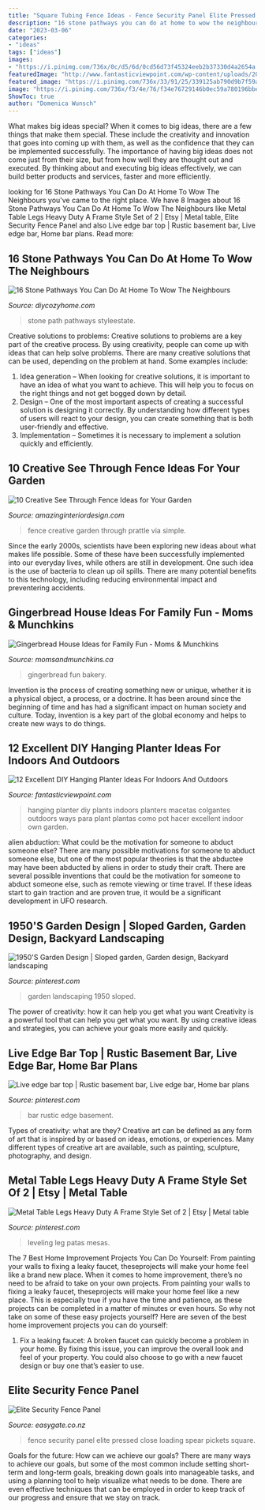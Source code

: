 ```yaml
---
title: "Square Tubing Fence Ideas - Fence Security Panel Elite Pressed Close Loading Spear Pickets Square"
description: "16 stone pathways you can do at home to wow the neighbours"
date: "2023-03-06"
categories:
- "ideas"
tags: ["ideas"]
images:
- "https://i.pinimg.com/736x/0c/d5/6d/0cd56d73f45324eeb2b37330d4a2654a.jpg"
featuredImage: "http://www.fantasticviewpoint.com/wp-content/uploads/2016/01/hanging-planter_hero4.jpg"
featured_image: "https://i.pinimg.com/736x/33/91/25/339125ab790d9b7f59a438820ff70ea3.jpg"
image: "https://i.pinimg.com/736x/f3/4e/76/f34e76729146b0ec59a780196bbe32ff.jpg"
ShowToc: true
author: "Domenica Wunsch"
---
```



What makes big ideas special?
When it comes to big ideas, there are a few things that make them special. These include the creativity and innovation that goes into coming up with them, as well as the confidence that they can be implemented successfully. The importance of having big ideas does not come just from their size, but from how well they are thought out and executed. By thinking about and executing big ideas effectively, we can build better products and services, faster and more efficiently.

	

		
looking for 16 Stone Pathways You Can Do At Home To Wow The Neighbours you've came to the right place. We have 8 Images about 16 Stone Pathways You Can Do At Home To Wow The Neighbours like Metal Table Legs Heavy Duty A Frame Style Set of 2 | Etsy | Metal table, Elite Security Fence Panel and also Live edge bar top | Rustic basement bar, Live edge bar, Home bar plans. Read more:
		
    
## 16 Stone Pathways You Can Do At Home To Wow The Neighbours

<img loading=lazy src="https://diycozyhome.com/wp-content/uploads/2016/05/ropefence-path.jpg" onerror="this.onerror=null;this.src='https://tse2.mm.bing.net/th?id=OIP.Ne4Aamxm0Lja7NT4lwTCwQHaLH&amp;pid=15.1';" alt="16 Stone Pathways You Can Do At Home To Wow The Neighbours">

_Source: diycozyhome.com_

>stone path pathways styleestate. 

	

Creative solutions to problems:
Creative solutions to problems are a key part of the creative process. By using creativity, people can come up with ideas that can help solve problems. There are many creative solutions that can be used, depending on the problem at hand. Some examples include:
1. Idea generation – When looking for creative solutions, it is important to have an idea of what you want to achieve. This will help you to focus on the right things and not get bogged down by detail.
2. Design – One of the most important aspects of creating a successful solution is designing it correctly. By understanding how different types of users will react to your design, you can create something that is both user-friendly and effective.
3. Implementation – Sometimes it is necessary to implement a solution quickly and efficiently.

    
## 10 Creative See Through Fence Ideas For Your Garden

<img loading=lazy src="http://www.amazinginteriordesign.com/wp-content/uploads/2017/07/10-Creative-See-Through-Fence-Ideas-for-Your-Garden-2.jpg" onerror="this.onerror=null;this.src='https://tse1.mm.bing.net/th?id=OIP.WKSj9OzdCf_9UTqAy2jMewHaJ_&amp;pid=15.1';" alt="10 Creative See Through Fence Ideas for Your Garden">

_Source: amazinginteriordesign.com_

>fence creative garden through prattle via simple. 

	

Since the early 2000s, scientists have been exploring new ideas about what makes life possible. Some of these have been successfully implemented into our everyday lives, while others are still in development. One such idea is the use of bacteria to clean up oil spills. There are many potential benefits to this technology, including reducing environmental impact and preventering accidents.

    
## Gingerbread House Ideas For Family Fun - Moms &amp; Munchkins

<img loading=lazy src="https://www.momsandmunchkins.ca/wp-content/uploads/2012/11/bakery-gingerbread-house-3.jpg" onerror="this.onerror=null;this.src='https://tse4.mm.bing.net/th?id=OIP.g3WgQa2-RkoT2hKEmXmdfwHaLH&amp;pid=15.1';" alt="Gingerbread House Ideas for Family Fun - Moms &amp; Munchkins">

_Source: momsandmunchkins.ca_

>gingerbread fun bakery. 

	

Invention is the process of creating something new or unique, whether it is a physical object, a process, or a doctrine. It has been around since the beginning of time and has had a significant impact on human society and culture. Today, invention is a key part of the global economy and helps to create new ways to do things.

    
## 12 Excellent DIY Hanging Planter Ideas For Indoors And Outdoors

<img loading=lazy src="http://www.fantasticviewpoint.com/wp-content/uploads/2016/01/hanging-planter_hero4.jpg" onerror="this.onerror=null;this.src='https://tse1.mm.bing.net/th?id=OIP.nrEuzRE-cNmd0HddP9PXyQHaLD&amp;pid=15.1';" alt="12 Excellent DIY Hanging Planter Ideas For Indoors And Outdoors">

_Source: fantasticviewpoint.com_

>hanging planter diy plants indoors planters macetas colgantes outdoors ways para plant plantas como pot hacer excellent indoor own garden. 

	

alien abduction: What could be the motivation for someone to abduct someone else?
There are many possible motivations for someone to abduct someone else, but one of the most popular theories is that the abductee may have been abducted by aliens in order to study their craft. There are several possible inventions that could be the motivation for someone to abduct someone else, such as remote viewing or time travel. If these ideas start to gain traction and are proven true, it would be a significant development in UFO research.

    
## 1950&#039;S Garden Design | Sloped Garden, Garden Design, Backyard Landscaping

<img loading=lazy src="https://i.pinimg.com/736x/33/91/25/339125ab790d9b7f59a438820ff70ea3.jpg" onerror="this.onerror=null;this.src='https://tse1.mm.bing.net/th?id=OIP.ZtPZR2xLGUakEVN-ohDnoAHaFi&amp;pid=15.1';" alt="1950&#039;S Garden Design | Sloped garden, Garden design, Backyard landscaping">

_Source: pinterest.com_

>garden landscaping 1950 sloped. 

	

The power of creativity: how it can help you get what you want
Creativity is a powerful tool that can help you get what you want. By using creative ideas and strategies, you can achieve your goals more easily and quickly.

    
## Live Edge Bar Top | Rustic Basement Bar, Live Edge Bar, Home Bar Plans

<img loading=lazy src="https://i.pinimg.com/736x/f3/4e/76/f34e76729146b0ec59a780196bbe32ff.jpg" onerror="this.onerror=null;this.src='https://tse3.mm.bing.net/th?id=OIP.w95Ql_kzqD7OaUoUywA73QHaGE&amp;pid=15.1';" alt="Live edge bar top | Rustic basement bar, Live edge bar, Home bar plans">

_Source: pinterest.com_

>bar rustic edge basement. 

	

Types of creativity: what are they?
Creative art can be defined as any form of art that is inspired by or based on ideas, emotions, or experiences. Many different types of creative art are available, such as painting, sculpture, photography, and design.

    
## Metal Table Legs Heavy Duty A Frame Style Set Of 2 | Etsy | Metal Table

<img loading=lazy src="https://i.pinimg.com/736x/0c/d5/6d/0cd56d73f45324eeb2b37330d4a2654a.jpg" onerror="this.onerror=null;this.src='https://tse1.mm.bing.net/th?id=OIP.TAM4PESJU6UcX_vSpmPFDwHaHa&amp;pid=15.1';" alt="Metal Table Legs Heavy Duty A Frame Style Set of 2 | Etsy | Metal table">

_Source: pinterest.com_

>leveling leg patas mesas. 

	

The 7 Best Home Improvement Projects You Can Do Yourself: From painting your walls to fixing a leaky faucet, theseprojects will make your home feel like a brand new place.
When it comes to home improvement, there’s no need to be afraid to take on your own projects. From painting your walls to fixing a leaky faucet, theseprojects will make your home feel like a new place. This is especially true if you have the time and patience, as these projects can be completed in a matter of minutes or even hours. So why not take on some of these easy projects yourself? Here are seven of the best home improvement projects you can do yourself: 
1. Fix a leaking faucet: A broken faucet can quickly become a problem in your home. By fixing this issue, you can improve the overall look and feel of your property. You could also choose to go with a new faucet design or buy one that’s easier to use.


    
## Elite Security Fence Panel

<img loading=lazy src="https://cdn-asset-mel-1.airsquare.com/easygate/managed/image/product/25114186-FECC-11E6-853C2B4BFA6E11CF-zoom.jpg" onerror="this.onerror=null;this.src='https://tse2.mm.bing.net/th?id=OIP.4dF5-ZRRHU5Leld8lYWU3gHaEK&amp;pid=15.1';" alt="Elite Security Fence Panel">

_Source: easygate.co.nz_

>fence security panel elite pressed close loading spear pickets square. 

	

Goals for the future: How can we achieve our goals?
There are many ways to achieve our goals, but some of the most common include setting short-term and long-term goals, breaking down goals into manageable tasks, and using a planning tool to help visualize what needs to be done. There are even effective techniques that can be employed in order to keep track of our progress and ensure that we stay on track.

